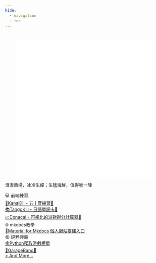 ```yaml
---
hide:
  - navigation
  - toc
---
```

<script>
  // change index style: full page

  let styleElem = document.head.appendChild(document.createElement("style"));
  styleElem.innerHTML = `
    .md-main__inner {
      margin-top: 0;
      backgroud: white;
    }
  
    main> .md-grid {
      max-width: none;
    }
    .md-content__inner {
      margin: 0;
      padding-top: 0;
    }
    .md-content__inner:before {
      height: 0;
    }

  
  `

  
</script>
#
<div class="titlecard">
  <div class = "tinggif">
    <img src = './assets/tinggif.gif' style="display: block; margin: auto;">
    <p>滾燙熱湯，冰冷生蠔；生猛海鮮，值得啖一陣</p>
  </div>
</div>
<div class="index">
  <div class="flexbox">
    <div class="contentcard">
      <div class="cardtitle">&#128187; 前端練習</div>
      <div class="cardinfo">
        <a style="display: block;" href="https://kanakill.netlify.app/" target="_blank">&#127800;KanaKill - 五十音練習&#128279;</a>
        <a style="display: block;" href="https://tangokill.netlify.app/" target="_blank">&#128218;TangoKill - 日語單詞卡&#128279;</a>
        <a style="display: block;" href="https://herointene.github.io/donatcal/withvue" target="_blank">&#128200;Donacal - 可視化的派對得分計算器&#128279;</a>
      </div>
    </div>
    <div class="contentcard">
      <div class="cardtitle">&#127760; mkdocs教學</div>
      <div class="cardinfo">
        <a style="display: block;" href="tech/mkdocsbuild/">&#128682;Material for Mkdocs 個人網站搭建入口</a>
      </div>
    </div>
    <div class="contentcard">
      <div class="cardtitle">&#128540; 純粹興趣</div>
      <div class="cardinfo">
        <a style="display: block;" href="tech/steam-crawling-python/">&#128376;Python爬取游戲榜單</a>
        <a style="display: block;" target="_blank" href="https://www.bilibili.com/video/BV1YT4y1372J?share_source=copy_web&vd_source=d8a6dfd1a191d941c82d16c48512ba70">&#127928;GarageBand&#128279;</a>
        <a style="display: block;" href="talk/about-life-choices/">> And More...</a>
      </div>
    </div>
  </div>
</div>